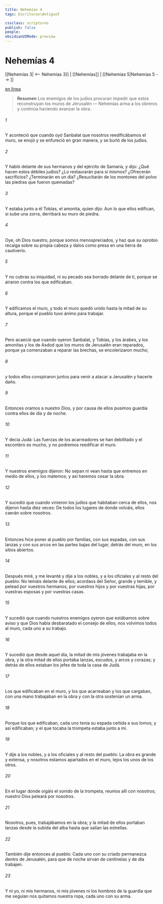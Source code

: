```yaml
---
title: Nehemías 4
tags: Escrituras\AntiguoT

cssclass: scriptures
publish: false
people:
obsidianUIMode: preview
---
```


# Nehemías 4
[[Nehemías 3| <-- Nehemías 3]] | [[Nehemías]] | [[Nehemías 5|Nehemías 5 --> ]]

[en línea](https://churchofjesuschrist.org/study/scriptures/ot/neh/4?lang=spa)

> __Resumen__
Los enemigos de los judíos procuran impedir que estos reconstruyan los muros de Jerusalén — Nehemías arma a los obreros y continúa haciendo avanzar la obra.

###### 1 
Y aconteció que cuando oyó Sanbalat que nosotros reedificábamos el muro, se enojó y se enfureció en gran manera, y se burló de los judíos.

###### 2 
Y habló delante de sus hermanos y del ejército de Samaria, y dijo: ¿Qué hacen estos débiles judíos? ¿Lo restaurarán para sí mismos? ¿Ofrecerán sacrificios? ¿Terminarán en un día? ¿Resucitarán de los montones del polvo las piedras que fueron quemadas?

###### 3 
Y estaba junto a él Tobías, el amonita, quien dijo: Aun lo que ellos edifican, si sube una zorra, derribará su muro de piedra.

###### 4 
Oye, oh Dios nuestro, porque somos menospreciados, y haz que su oprobio recaiga sobre su propia cabeza y dalos como presa en una tierra de cautiverio.

###### 5 
Y no cubras su iniquidad, ni su pecado sea borrado delante de ti, porque se airaron contra los que edificaban.

###### 6 
Y edificamos el muro, y todo el muro quedó unido hasta la mitad de su altura, porque el pueblo tuvo ánimo para trabajar.

###### 7 
Pero acaeció que cuando oyeron Sanbalat, y Tobías, y los árabes, y los amonitas y los de Asdod que los muros de Jerusalén eran reparados, porque ya comenzaban a reparar las brechas, se encolerizaron mucho;

###### 8 
y todos ellos conspiraron juntos para venir a atacar a Jerusalén y hacerle daño.

###### 9 
Entonces oramos a nuestro Dios, y por causa de ellos pusimos guardia contra ellos de día y de noche.

###### 10 
Y decía Judá: Las fuerzas de los acarreadores se han debilitado y el escombro es mucho, y no podremos reedificar el muro.

###### 11 
Y nuestros enemigos dijeron: No sepan ni vean hasta que entremos en medio de ellos, y los matemos; y así haremos cesar la obra.

###### 12 
Y sucedió que cuando vinieron los judíos que habitaban cerca de ellos, nos dijeron hasta diez veces: De todos los lugares de donde volváis, ellos caerán sobre nosotros.

###### 13 
Entonces hice poner al pueblo por familias, con sus espadas, con sus lanzas y con sus arcos en las partes bajas del lugar, detrás del muro, en los sitios abiertos.

###### 14 
Después miré, y me levanté y dije a los nobles, y a los oficiales y al resto del pueblo: No temáis delante de ellos; acordaos del Señor, grande y temible, y pelead por vuestros hermanos, por vuestros hijos y por vuestras hijas, por vuestras esposas y por vuestras casas.

###### 15 
Y sucedió que cuando nuestros enemigos oyeron que estábamos sobre aviso y que Dios había desbaratado el consejo de ellos, nos volvimos todos al muro, cada uno a su trabajo.

###### 16 
Y sucedió que desde aquel día, la mitad de mis jóvenes trabajaba en la obra, y la otra mitad de ellos portaba lanzas, escudos, y arcos y corazas; y detrás de ellos estaban los jefes de toda la casa de Judá.

###### 17 
Los que edificaban en el muro, y los que acarreaban y los que cargaban, con una mano trabajaban en la obra y con la otra sostenían un arma.

###### 18 
Porque los que edificaban, cada uno tenía su espada ceñida a sus lomos, y así edificaban; y el que tocaba la trompeta estaba junto a mí.

###### 19 
Y dije a los nobles, y a los oficiales y al resto del pueblo: La obra es grande y extensa, y nosotros estamos apartados en el muro, lejos los unos de los otros.

###### 20 
En el lugar donde oigáis el sonido de la trompeta, reuníos allí con nosotros; nuestro Dios peleará por nosotros.

###### 21 
Nosotros, pues, trabajábamos en la obra; y la mitad de ellos portaban lanzas desde la subida del alba hasta que salían las estrellas.

###### 22 
También dije entonces al pueblo: Cada uno con su criado permanezca dentro de Jerusalén, para que de noche sirvan de centinelas y de día trabajen.

###### 23 
Y ni yo, ni mis hermanos, ni mis jóvenes ni los hombres de la guardia que me seguían nos quitamos nuestra ropa,  cada uno con su arma.

